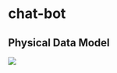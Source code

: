 # chat-bot

## Physical Data Model
<img src="https://camo.githubusercontent.com/8724173d283d71f19d02d91c545c9ba1fb717dd0/68747470733a2f2f63646e312e73617665706963652e72752f75706c6f6164732f323031392f31302f32342f37393162376430663036383762303736643235666133643532653761323139372d66756c6c2e706e67"/>